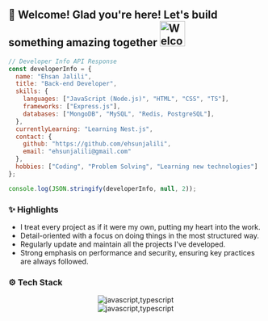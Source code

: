 ## 🌟 Welcome! Glad you're here! Let's build something amazing together <img src="https://user-images.githubusercontent.com/74038190/213866269-5d00981c-7c98-46d7-8a8e-16f462f15227.gif" alt="Welcome GIF" width="50" height="50"/>


```js
// Developer Info API Response
const developerInfo = {
  name: "Ehsan Jalili",
  title: "Back-end Developer",
  skills: {
    languages: ["JavaScript (Node.js)", "HTML", "CSS", "TS"],
    frameworks: ["Express.js"],
    databases: ["MongoDB", "MySQL", "Redis, PostgreSQL"],
  },
  currentlyLearning: "Learning Nest.js",
  contact: {
    github: "https://github.com/ehsunjalili",
    email: "ehsunjalili@gmail.com"
  },
  hobbies: ["Coding", "Problem Solving", "Learning new technologies"]
};

console.log(JSON.stringify(developerInfo, null, 2));
```

### ✨ Highlights
- I treat every project as if it were my own, putting my heart into the work.
- Detail-oriented with a focus on doing things in the most structured way.
- Regularly update and maintain all the projects I've developed.
- Strong emphasis on performance and security, ensuring key practices are always followed.

### ⚙️ Tech Stack
<div align = "center">
  
![javascript,typescript](https://skillicons.dev/icons?i=js,ts,nodejs,express)
<br />
![javascript,typescript](https://skillicons.dev/icons?i=postgresql,mongodb,mysql,redis)
</div>
